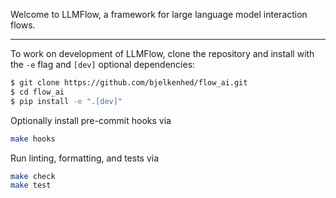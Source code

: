 
Welcome to LLMFlow, a framework for large language model interaction flows.

***


To work on development of LLMFlow, clone the repository and install with the `-e` flag and `[dev]` optional dependencies:

```bash
$ git clone https://github.com/bjelkenhed/flow_ai.git
$ cd flow_ai
$ pip install -e ".[dev]"
```

Optionally install pre-commit hooks via
```bash
make hooks
```

Run linting, formatting, and tests via
```bash
make check
make test
```